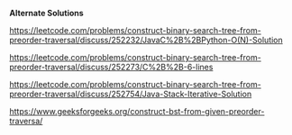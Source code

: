 **Alternate Solutions**

https://leetcode.com/problems/construct-binary-search-tree-from-preorder-traversal/discuss/252232/JavaC%2B%2BPython-O(N)-Solution


https://leetcode.com/problems/construct-binary-search-tree-from-preorder-traversal/discuss/252273/C%2B%2B-6-lines

https://leetcode.com/problems/construct-binary-search-tree-from-preorder-traversal/discuss/252754/Java-Stack-Iterative-Solution


https://www.geeksforgeeks.org/construct-bst-from-given-preorder-traversa/
